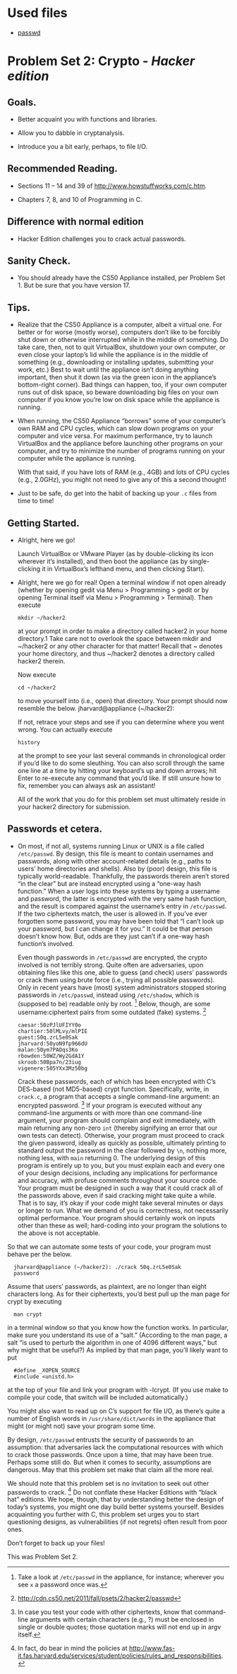 # Used files

* [passwd](http://cdn.cs50.net/2011/fall/psets/2/hacker2/passwd)

# Problem Set 2: Crypto - *Hacker edition*

## Goals.

* Better acquaint you with functions and libraries.

* Allow you to dabble in cryptanalysis.

* Introduce you a bit early, perhaps, to file I/O.

## Recommended Reading.

* Sections 11 – 14 and 39 of <http://www.howstuffworks.com/c.htm>.

* Chapters 7, 8, and 10 of Programming in C.

## Difference with normal edition

* Hacker Edition challenges you to crack actual passwords.


## Sanity Check.

* You should already have the CS50 Appliance installed, per Problem Set 1. But
be sure that you have version 17.

## Tips.

* Realize that the CS50 Appliance is a computer, albeit a virtual one. For
  better or for worse (mostly worse), computers don’t like to be forcibly shut
  down or otherwise interrupted while in the middle of something. Do take care,
  then, not to quit VirtualBox, shutdown your own computer, or even close your
  laptop’s lid while the appliance is in the middle of something (e.g.,
  downloading or installing updates, submitting your work, etc.) Best to wait
  until the appliance isn’t doing anything important, then shut it down (as via
  the green icon in the appliance’s bottom-right corner). Bad things can
  happen, too, if your own computer runs out of disk space, so beware
  downloading big files on your own computer if you know you’re low on disk
  space while the appliance is running.

* When running, the CS50 Appliance “borrows” some of your computer’s own RAM
  and CPU cycles, which can slow down programs on your computer and vice versa.
  For maximum performance, try to launch VirtualBox and the appliance before
  launching other programs on your computer, and try to minimize the number of
  programs running on your computer while the appliance is running.

  With that said, if you have lots of RAM (e.g., 4GB) and lots of CPU cycles
  (e.g., 2.0GHz), you might not need to give any of this a second thought!

* Just to be safe, do get into the habit of backing up your `.c` files from time
  to time!


## Getting Started.

* Alright, here we go!

  Launch VirtualBox or VMware Player (as by double-clicking its icon wherever
  it’s installed), and then boot the appliance (as by single-clicking it in
  VirtualBox’s lefthand menu, and then clicking Start).

* Alright, here we go for real! Open a terminal window if not open already
  (whether by opening gedit via Menu > Programming > gedit or by opening
  Terminal itself via Menu > Programming > Terminal). Then execute

      mkdir ~/hacker2

  at your prompt in order to make a directory called hacker2 in your home
  directory.1 Take care not to overlook the space between mkdir and ~/hacker2 or
  any other character for that matter! Recall that ~ denotes your home
  directory, and thus ~/hacker2 denotes a directory called hacker2 therein.

  Now execute

      cd ~/hacker2

  to move yourself into (i.e., open) that directory. Your prompt should now
  resemble the below. jharvard@appliance (~/hacker2):

  If not, retrace your steps and see if you can determine where you went wrong.
  You can actually execute

      history

  at the prompt to see your last several commands in chronological order if
  you’d like to do some sleuthing. You can also scroll through the same one
  line at a time by hitting your keyboard’s up and down arrows; hit Enter to
  re-execute any command that you’d like. If still unsure how to fix, remember
  you can always ask an assistant!

  All of the work that you do for this problem set must ultimately reside in
  your hacker2 directory for submission.

## Passwords et cetera.

* On most, if not all, systems running Linux or UNIX is a file called
  `/etc/passwd`. By design, this file is meant to contain usernames and
  passwords, along with other account-related details (e.g., paths to users’
  home directories and shells). Also by (poor) design, this file is typically
  world-readable. Thankfully, the passwords therein aren’t stored “in the
  clear” but are instead encrypted using a “one-way hash function.” When a user
  logs into these systems by typing a username and password, the latter is
  encrypted with the very same hash function, and the result is compared
  against the username’s entry in `/etc/passwd`. If the two ciphertexts match,
  the user is allowed in. If you’ve ever forgotten some password, you may have
  been told that “I can’t look up your password, but I can change it for you.”
  It could be that person doesn’t know how. But, odds are they just can’t if a
  one-way hash function’s involved.

  Even though passwords in `/etc/passwd` are encrypted, the crypto involved is
  not terribly strong. Quite often are adversaries, upon obtaining files like
  this one, able to guess (and check) users’ passwords or crack them using
  brute force (i.e., trying all possible passwords). Only in recent years have
  (most) system administrators stopped storing passwords in `/etc/passwd`,
  instead using `/etc/shadow`, which is (supposed to be) readable only by
  root. [^3] Below, though, are some username:ciphertext pairs from some
  outdated (fake) systems. [^4]

      caesar:50zPJlUFIYY0o 
      chartier:50lMLvy/mlPIE 
      guest:50q.zrL5e0Sak
      jharvard:50yoN9fp966dU 
      malan:50ym7PAOqs3Ko 
      rbowden:50WZ/Wy2GdA1Y
      skroob:50Bpa7n/23iug 
      vigenere:505YXx3Mz50bg

  Crack these passwords, each of which has been encrypted with C’s DES-based
  (not MD5-based) crypt function. Specifically, write, in `crack.c`, a program
  that accepts a single command-line argument: an encrypted password. [^5] If your
  program is executed without any command-line arguments or with more than one
  command-line argument, your program should complain and exit immediately,
  with main returning any non-zero `int` (thereby signifying an error that our
  own tests can detect). Otherwise, your program must proceed to crack the
  given password, ideally as quickly as possible, ultimately printing to
  standard output the password in the clear followed by `\n`, nothing more,
  nothing less, with `main` returning 0. The underlying design of this program is
  entirely up to you, but you must explain each and every one of your design
  decisions, including any implications for performance and accuracy, with
  profuse comments throughout your source code. Your program must be designed
  in such a way that it could crack all of the passwords above, even if said
  cracking might take quite a while. That is to say, it’s okay if your code
  might take several minutes or days or longer to run. What we demand of you is
  correctness, not necessarily optimal performance. Your program should
  certainly work on inputs other than these as well; hard-coding into your
  program the solutions to the above is not acceptable.

[^3]: Take a look at `/etc/passwd` in the appliance, for instance; wherever you see `x` a password once was.
[^4]: http://cdn.cs50.net/2011/fall/psets/2/hacker2/passwd
[^5]: In case you test your code with other ciphertexts, know that command-line arguments with certain characters (e.g., ?) must be enclosed in single or double quotes; those quotation marks will not end up in argv itself.

  So that we can automate some tests of your code, your program must behave per
  the below.

      jharvard@appliance (~/hacker2): ./crack 50q.zrL5e0Sak
      password

  Assume that users’ passwords, as plaintext, are no longer than eight
  characters long. As for their ciphertexts, you’d best pull up the man page
  for crypt by executing

      man crypt

  in a terminal window so that you know how the function works. In particular,
  make sure you understand its use of a “salt.” (According to the man page, a
  salt “is used to perturb the algorithm in one of 4096 different ways,” but why
  might that be useful?) As implied by that man page, you’ll likely want to put

      #define _XOPEN_SOURCE
      #include <unistd.h>

  at the top of your file and link your program with -lcrypt. (If you use make
  to compile your code, that switch will be included automatically.)

  You might also want to read up on C’s support for file I/O, as there’s quite a
  number of English words in `/usr/share/dict/words` in the appliance that might
  (or might not) save your program some time.

  By design, `/etc/passwd` entrusts the security of passwords to an assumption:
  that adversaries lack the computational resources with which to crack those
  passwords. Once upon a time, that may have been true. Perhaps some still do.
  But when it comes to security, assumptions are dangerous. May that this
  problem set make that claim all the more real.

  We should note that this problem set is no invitation to seek out other
  passwords to crack. [^6] Do not conflate these Hacker Editions with “black
  hat” editions. We hope, though, that by understanding better the design of
  today’s systems, you might one day build better systems yourself. Besides
  acquainting you further with C, this problem set urges you to start
  questioning designs, as vulnerabilities (if not regrets) often result from
  poor ones.

  Don’t forget to back up your files!

[^6]: In fact, do bear in mind the policies at <http://www.fas-it.fas.harvard.edu/services/student/policies/rules_and_responsibilities>.

This was Problem Set 2.


